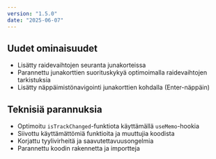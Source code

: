 ```yaml
---
version: "1.5.0"
date: "2025-06-07"
---
```


## Uudet ominaisuudet

- Lisätty raidevaihtojen seuranta junakorteissa
- Parannettu junakorttien suorituskykyä optimoimalla raidevaihtojen tarkistuksia
- Lisätty näppäimistönavigointi junakorttien kohdalla (Enter-näppäin)

## Teknisiä parannuksia

- Optimoitu `isTrackChanged`-funktiota käyttämällä `useMemo`-hookia
- Siivottu käyttämättömiä funktioita ja muuttujia koodista
- Korjattu tyylivirheitä ja saavutettavuusongelmia
- Parannettu koodin rakennetta ja importteja
